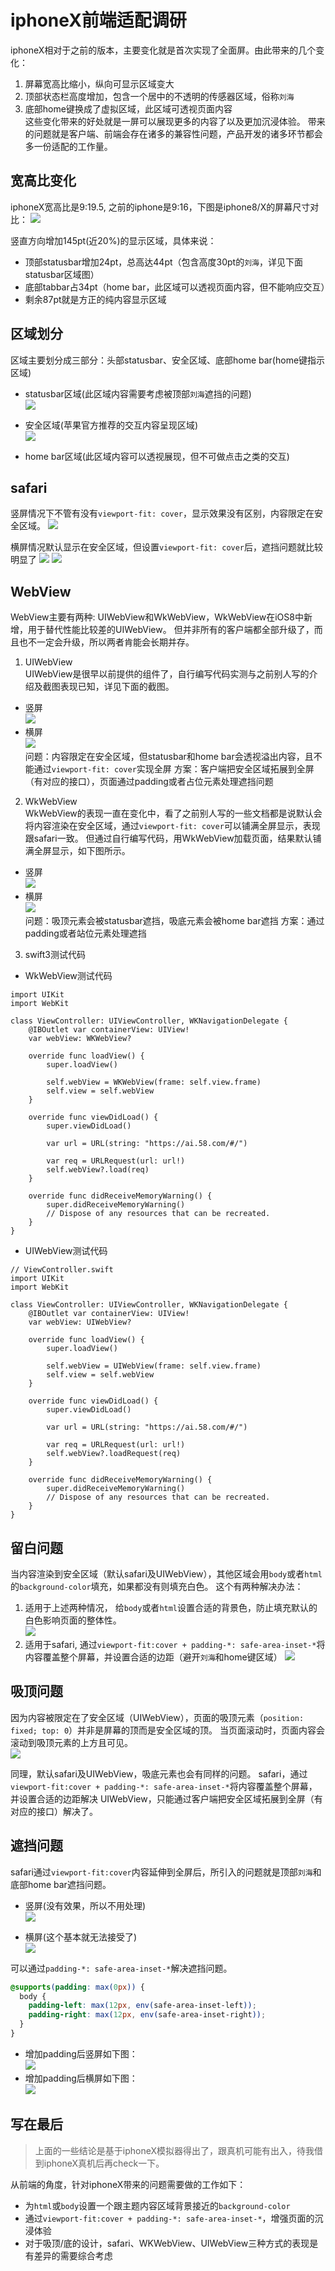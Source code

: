 # iphoneX前端适配调研
iphoneX相对于之前的版本，主要变化就是首次实现了全面屏。由此带来的几个变化：
1. 屏幕宽高比缩小，纵向可显示区域变大
2. 顶部状态栏高度增加，包含一个居中的不透明的传感器区域，俗称`刘海`
2. 底部home键换成了虚拟区域，此区域可透视页面内容  
这些变化带来的好处就是一屏可以展现更多的内容了以及更加沉浸体验。
带来的问题就是客户端、前端会存在诸多的兼容性问题，产品开发的诸多环节都会多一份适配的工作量。

## 宽高比变化
iphoneX宽高比是9:19.5, 之前的iphone是9:16，下图是iphone8/X的屏幕尺寸对比：
![](https://fulme.github.io/preview/doc/images/ihpne8-iphonex.png)

竖直方向增加145pt(近20%)的显示区域，具体来说：
- 顶部statusbar增加24pt，总高达44pt（包含高度30pt的`刘海`，详见下面statusbar区域图）
- 底部tabbar占34pt（home bar，此区域可以透视页面内容，但不能响应交互）
- 剩余87pt就是方正的纯内容显示区域

## 区域划分
区域主要划分成三部分：头部statusbar、安全区域、底部home bar(home键指示区域)

- statusbar区域(此区域内容需要考虑被顶部`刘海`遮挡的问题)  
![](https://fulme.github.io/preview/doc/images/sensor.jpeg)

- 安全区域(苹果官方推荐的交互内容呈现区域)  
![](https://fulme.github.io/preview/doc/images/safe-area.png)

- home bar区域(此区域内容可以透视展现，但不可做点击之类的交互)  

## safari
竖屏情况下不管有没有`viewport-fit: cover`，显示效果没有区别，内容限定在安全区域。
![](https://fulme.github.io/preview/doc/images/safari-portrain-default.png)

横屏情况默认显示在安全区域，但设置`viewport-fit: cover`后，遮挡问题就比较明显了
![](https://fulme.github.io/preview/doc/images/safari-landscape-default.png)
![](https://fulme.github.io/preview/doc/images/safari-landscape-fullscreen.png)

## WebView
WebView主要有两种: UIWebView和WkWebView，WkWebView在iOS8中新增，用于替代性能比较差的UIWebView。
但并非所有的客户端都全部升级了，而且也不一定会升级，所以两者肯能会长期并存。  

1. UIWebView  
UIWebView是很早以前提供的组件了，自行编写代码实测与之前别人写的介绍及截图表现已知，详见下面的截图。
- 竖屏  
![](https://fulme.github.io/preview/doc/images/UIWebView-portrain.png)  
- 横屏  
![](https://fulme.github.io/preview/doc/images/UIWebView-landscape.png)  
问题：内容限定在安全区域，但statusbar和home bar会透视溢出内容，且不能通过`viewport-fit: cover`实现全屏
方案：客户端把安全区域拓展到全屏（有对应的接口），页面通过padding或者占位元素处理遮挡问题

2. WkWebView  
WkWebView的表现一直在变化中，看了之前别人写的一些文档都是说默认会将内容渲染在安全区域，通过`viewport-fit: cover`可以铺满全屏显示，表现跟safari一致。
但通过自行编写代码，用WkWebView加载页面，结果默认铺满全屏显示，如下图所示。
- 竖屏  
![](https://fulme.github.io/preview/doc/images/WkWebView-portrain.png)  
- 横屏  
![](https://fulme.github.io/preview/doc/images/WkWebView-landscape.png)  
问题：吸顶元素会被statusbar遮挡，吸底元素会被home bar遮挡
方案：通过padding或者站位元素处理遮挡

3. swift3测试代码
- WkWebView测试代码  
```swift3
import UIKit
import WebKit

class ViewController: UIViewController, WKNavigationDelegate {
    @IBOutlet var containerView: UIView!
    var webView: WKWebView?
    
    override func loadView() {
        super.loadView()
        
        self.webView = WKWebView(frame: self.view.frame)
        self.view = self.webView
    }
    
    override func viewDidLoad() {
        super.viewDidLoad()
        
        var url = URL(string: "https://ai.58.com/#/")
        
        var req = URLRequest(url: url!)
        self.webView?.load(req)
    }
    
    override func didReceiveMemoryWarning() {
        super.didReceiveMemoryWarning()
        // Dispose of any resources that can be recreated.
    }
}
```

- UIWebView测试代码  
```swift3
// ViewController.swift
import UIKit
import WebKit

class ViewController: UIViewController, WKNavigationDelegate {
    @IBOutlet var containerView: UIView!
    var webView: UIWebView?
    
    override func loadView() {
        super.loadView()
        
        self.webView = UIWebView(frame: self.view.frame)
        self.view = self.webView
    }
    
    override func viewDidLoad() {
        super.viewDidLoad()
        
        var url = URL(string: "https://ai.58.com/#/")
        
        var req = URLRequest(url: url!)
        self.webView?.loadRequest(req)
    }
    
    override func didReceiveMemoryWarning() {
        super.didReceiveMemoryWarning()
        // Dispose of any resources that can be recreated.
    }
}
```

## 留白问题
当内容渲染到安全区域（默认safari及UIWebView），其他区域会用`body`或者`html`的`background-color`填充，如果都没有则填充白色。
这个有两种解决办法：
1. 适用于上述两种情况， 给`body`或者`html`设置合适的背景色，防止填充默认的白色影响页面的整体性。   
![](https://fulme.github.io/preview/doc/images/white.png)
2. 适用于safari, 通过`viewport-fit:cover + padding-*: safe-area-inset-*`将内容覆盖整个屏幕，并设置合适的边距（避开`刘海`和home键区域）
![](https://fulme.github.io/preview/doc/images/cover.png)

## 吸顶问题
因为内容被限定在了安全区域（UIWebView），页面的吸顶元素（`position: fixed; top: 0`）并非是屏幕的顶而是安全区域的顶。
当页面滚动时，页面内容会滚动到吸顶元素的上方且可见。  
![](https://fulme.github.io/preview/doc/images/fixed.gif)

同理，默认safari及UIWebView，吸底元素也会有同样的问题。
safari，通过`viewport-fit:cover + padding-*: safe-area-inset-*`将内容覆盖整个屏幕，并设置合适的边距解决
UIWebView，只能通过客户端把安全区域拓展到全屏（有对应的接口）解决了。

## 遮挡问题
safari通过`viewport-fit:cover`内容延伸到全屏后，所引入的问题就是顶部`刘海`和底部home bar遮挡问题。
- 竖屏(没有效果，所以不用处理)  
![](https://fulme.github.io/preview/doc/images/portrait.jpg)

- 横屏(这个基本就无法接受了)  
![](https://fulme.github.io/preview/doc/images/landscape.jpg)

可以通过`padding-*: safe-area-inset-*`解决遮挡问题。

```css
@supports(padding: max(0px)) {
  body {
    padding-left: max(12px, env(safe-area-inset-left));
    padding-right: max(12px, env(safe-area-inset-right));
  }
}
```

- 增加padding后竖屏如下图：  
![](https://fulme.github.io/preview/doc/images/max-safe-areas-insets.png)
- 增加padding后横屏如下图：  
![](https://fulme.github.io/preview/doc/images/safe-area-constants.png)


## 写在最后
> 上面的一些结论是基于iphoneX模拟器得出了，跟真机可能有出入，待我借到iphoneX真机后再check一下。

从前端的角度，针对iphoneX带来的问题需要做的工作如下：
- 为`html`或`body`设置一个跟主题内容区域背景接近的`background-color`
- 通过`viewport-fit:cover + padding-*: safe-area-inset-*`，增强页面的沉浸体验
- 对于吸顶/底的设计，safari、WKWebView、UIWebView三种方式的表现是有差异的需要综合考虑